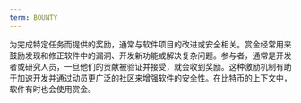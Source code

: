 ```yaml
---
term: BOUNTY
---
```


为完成特定任务而提供的奖励，通常与软件项目的改进或安全相关。赏金经常用来鼓励发现和修正软件中的漏洞、开发新功能或解决复杂问题。参与者，通常是开发者或研究人员，一旦他们的贡献被验证并接受，就会收到奖励。这种激励机制有助于加速开发并通过动员更广泛的社区来增强软件的安全性。在比特币的上下文中，软件有时也会使用赏金。